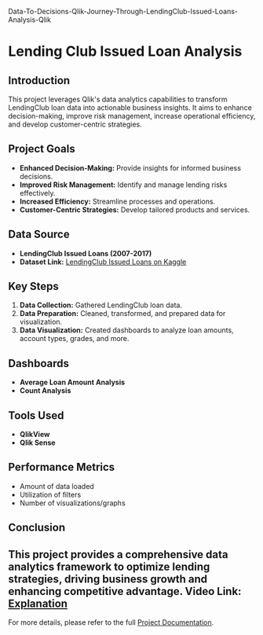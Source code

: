 Data-To-Decisions-Qlik-Journey-Through-LendingClub-Issued-Loans-Analysis-Qlik

# Lending Club Issued Loan Analysis

## Introduction
This project leverages Qlik's data analytics capabilities to transform LendingClub loan data into actionable business insights. It aims to enhance decision-making, improve risk management, increase operational efficiency, and develop customer-centric strategies.

## Project Goals
- **Enhanced Decision-Making:** Provide insights for informed business decisions.
- **Improved Risk Management:** Identify and manage lending risks effectively.
- **Increased Efficiency:** Streamline processes and operations.
- **Customer-Centric Strategies:** Develop tailored products and services.

## Data Source
- **LendingClub Issued Loans (2007-2017)**
- **Dataset Link:** [LendingClub Issued Loans on Kaggle](https://www.kaggle.com/datasets/husainsb/lendingclub-issued-loans)

## Key Steps
1. **Data Collection:** Gathered LendingClub loan data.
2. **Data Preparation:** Cleaned, transformed, and prepared data for visualization.
3. **Data Visualization:** Created dashboards to analyze loan amounts, account types, grades, and more.

## Dashboards
- **Average Loan Amount Analysis**
- **Count Analysis**

## Tools Used
- **QlikView**
- **Qlik Sense**

## Performance Metrics
- Amount of data loaded
- Utilization of filters
- Number of visualizations/graphs

## Conclusion
This project provides a comprehensive data analytics framework to optimize lending strategies, driving business growth and enhancing competitive advantage.
**Video Link:** [Explanation]([https://www.kaggle.com/datasets/husainsb/lendingclub-issued-loans](https://drive.google.com/file/d/1YjiwCW_lDEAQFZxzBjDvJ5G55oy7TbIb/view?usp=drive_link))
---

For more details, please refer to the full [Project Documentation](./Project%20Documentation.pdf).
